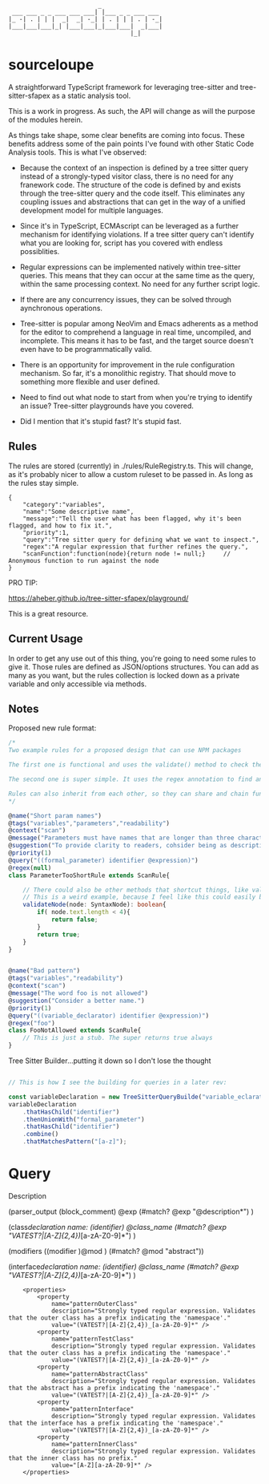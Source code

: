 ```
                         _
 ___ ___ _ _ ___ ___ ___| |___ _ _ ___ ___
|_ -| . | | |  _|  _| -_| | . | | | . | -_|
|___|___|___|_| |___|___|_|___|___|  _|___|
                                  |_|
```

# sourceloupe

A straightforward TypeScript framework for leveraging tree-sitter and tree-sitter-sfapex as a static analysis tool.

This is a work in progress. As such, the API will change as will the purpose of the modules herein.

As things take shape, some clear benefits are coming into focus. These benefits address some of the pain points I've found with other Static Code Analysis tools. This is what I've observed:

- Because the context of an inspection is defined by a tree sitter query instead of a strongly-typed visitor class, there is no need for any franework code. The structure of the code is defined by and exists through the tree-sitter query and the code itself. This eliminates any coupling issues and abstractions that can get in the way of a unified development model for multiple languages.

- Since it's in TypeScript, ECMAscript can be leveraged as a further mechanism for identifying violations. If a tree sitter query can't identify what you are looking for, script has you covered with endless possiblities.

- Regular expressions can be implemented natively within tree-sitter queries. This means that they can occur at the same time as the query, within the same processing context. No need for any further script logic.

- If there are any concurrency issues, they can be solved through aynchronous operations.

- Tree-sitter is popular among NeoVim and Emacs adherents as a method for the editor to comprehend a language in real time, uncompiled, and incomplete. This means it has to be fast, and the target source doesn't even have to be programmatically valid.

- There is an opportunity for improvement in the rule configuration mechanism. So far, it's a monolithic registry. That should move to something more flexible and user defined.

- Need to find out what node to start from when you're trying to identify an issue? Tree-sitter playgrounds have you covered.

- Did I mention that it's stupid fast? It's stupid fast.

## Rules

The rules are stored (currently) in ./rules/RuleRegistry.ts. This will change, as it's probably nicer to allow a custom ruleset to be passed in. As long as the rules stay simple.

```
{
    "category":"variables",
    "name":"Some descriptive name",
    "message":"Tell the user what has been flagged, why it's been flagged, and how to fix it.",
    "priority":1,
    "query":"Tree sitter query for defining what we want to inspect.",
    "regex":"A regular expression that further refines the query.",
    "scanFunction":function(node){return node != null;}     // Anonymous function to run against the node
}
```

PRO TIP:

https://aheber.github.io/tree-sitter-sfapex/playground/

This is a great resource.

## Current Usage

In order to get any use out of this thing, you're going to need some rules to give it.
Those rules are defined as JSON/options structures. You can add as many as you want, but the rules collection is locked down as a private variable and only accessible via methods.

## Notes

Proposed new rule format:

```TypeScript
/*
Two example rules for a proposed design that can use NPM packages

The first one is functional and uses the validate() method to check the length of parameter names. Those parameter names are collected by the tree-sitter query in the @query annotation

The second one is super simple. It uses the regex annotation to find any variable name that has the word "foo" in it. There is no other processing, so the vallidate() method is just a stub

Rules can also inherit from each other, so they can share and chain funcitonality if needed.
*/

@name("Short param names")
@tags("variables","parameters","readability")
@context("scan")
@message("Parameters must have names that are longer than three characters")
@suggestion("To provide clarity to readers, cohsider being as descriptive as possible with variable names wihle remaining clear and concise.")
@priority(1)
@query("((formal_parameter) identifier @expression)")
@regex(null)
class ParameterTooShortRule extends ScanRule{

    // There could also be other methods that shortcut things, like validateText
    // This is a weird example, because I feel like this could easily be a parameterized rule with a spread argument
    validateNode(node: SyntaxNode): boolean{
        if( node.text.length < 4){
            return false;
        }
        return true;
    }
}


@name("Bad pattern")
@tags("variables","readability")
@context("scan")
@message("The word foo is not allowed")
@suggestion("Consider a better name.")
@priority(1)
@query("((variable_declarator) identifier @expression)")
@regex("foo")
class FooNotAllowed extends ScanRule{
    // This is just a stub. The super returns true always
}

```

Tree Sitter Builder...putting it down so I don't lose the thought

```TypeScript

// This is how I see the building for queries in a later rev:

const variableDeclaration = new TreeSitterQueryBuilde("variable_eclarator");
variableDeclaration
    .thatHasChild("identifier")
    .thenUnionWith("formal_parameter")
    .thatHasChild("identifier")
    .combine()
    .thatMatchesPattern("[a-z]");

```

# Query

Description

(parser_output
(block_comment) @exp
(#match? @exp "@description\*")
)

(class*declaration
name: (identifier) @class_name
(#match? @exp "VATEST?|[A-Z]{2,4})*[a-zA-Z0-9]\*")
)

(modifiers
((modifier )@mod )
(#match? @mod "abstract"))

(interface*declaration
name: (identifier) @class_name
(#match? @exp "VATEST?|[A-Z]{2,4})*[a-zA-Z0-9]\*")
)

        <properties>
            <property
                name="patternOuterClass"
                description="Strongly typed regular expression. Validates that the outer class has a prefix indicating the 'namespace'."
                value="(VATEST?|[A-Z]{2,4})_[a-zA-Z0-9]*" />
            <property
                name="patternTestClass"
                description="Strongly typed regular expression. Validates that the outer class has a prefix indicating the 'namespace'."
                value="(VATEST?|[A-Z]{2,4})_[a-zA-Z0-9]*" />
            <property
                name="patternAbstractClass"
                description="Strongly typed regular expression. Validates that the abstract has a prefix indicating the 'namespace'."
                value="(VATEST?|[A-Z]{2,4})_[a-zA-Z0-9]*" />
            <property
                name="patternInterface"
                description="Strongly typed regular expression. Validates that the interface has a prefix indicating the 'namespace'."
                value="(VATEST?|[A-Z]{2,4})_[a-zA-Z0-9]*" />
            <property
                name="patternInnerClass"
                description="Strongly typed regular expression. Validates that the inner class has no prefix."
                value="[A-Z][a-zA-Z0-9]*" />
        </properties>
